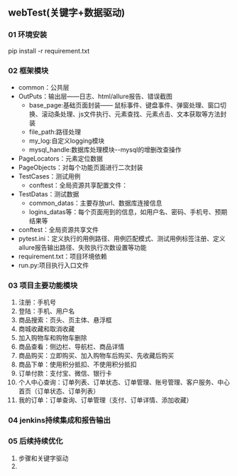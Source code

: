 ## webTest(关键字+数据驱动)

### 01 环境安装
pip install -r requirement.txt
### 02 框架模块
- common：公共层
- OutPuts：输出层——日志、html/allure报告、错误截图
    - base_page:基础页面封装—— 鼠标事件、键盘事件、弹窗处理、窗口切换、滚动条处理、js文件执行、元素查找、元素点击、文本获取等方法封装
    - file_path:路径处理
    - my_log:自定义logging模块
    - mysql_handle:数据库处理模块--mysql的增删改查操作
- PageLocators：元素定位数据
- PageObjects：对每个功能页面进行二次封装
- TestCases：测试用例
    - conftest：全局资源共享配置文件：
- TestDatas：测试数据
    - common_datas：主要存放url、数据库连接信息
    - logins_datas等：每个页面用到的信息，如用户名、密码、手机号、预期结果等
- conftest：全局资源共享文件
- pytest.ini：定义执行的用例路径、用例匹配模式、测试用例标签注册、定义allure报告输出路径、失败执行次数设置等功能
- requirement.txt：项目环境依赖
- run.py:项目执行入口文件
### 03 项目主要功能模块
1. 注册：手机号
2. 登陆：手机、用户名
3. 商品搜索：页头、页主体、悬浮框
4. 商城收藏和取消收藏
5. 加入购物车和购物车删除
6. 商品查看：侧边栏、导航栏、商品详情
7. 商品购买：立即购买、加入购物车后购买、先收藏后购买
8. 商品下单：使用积分抵扣、不使用积分抵扣
9. 订单付款：支付宝、微信、银行卡
10. 个人中心查询：订单列表、订单状态、订单管理、账号管理、客户服务、中心首页（订单状态、订单列表）
11. 我的订单：订单查询、订单管理（支付、订单详情、添加收藏）
### 04 jenkins持续集成和报告输出
### 05 后续持续优化
1. 步骤和关键字驱动
2. 